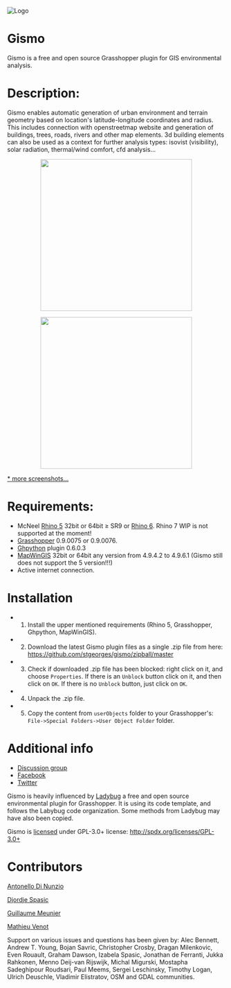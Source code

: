 ![Logo](https://github.com/stgeorges/gismo/blob/master/resources/images/gismo_logo.png)

# Gismo
Gismo is a free and open source Grasshopper plugin for GIS environmental analysis.



# Description:
Gismo enables automatic generation of urban environment and terrain geometry based on location's latitude-longitude coordinates and radius. This includes connection with openstreetmap website and generation of buildings, trees, roads, rivers and other map elements. 3d building elements can also be used as a context for further analysis types: isovist (visibility), solar radiation, thermal/wind comfort, cfd analysis...

<p align="center">
  <img src="https://github.com/stgeorges/gismo/blob/master/resources/images/gismo_components_tabs.png" width="350"/>
</p>

<p align="center">
  <img src="https://github.com/stgeorges/gismo/blob/master/resources/images/3D_Acropolis.jpg" width="350"/>
</p>

[* more screenshots...](https://github.com/stgeorges/gismo/tree/master/resources/images)



# Requirements:

- McNeel [Rhino 5](http://www.rhino3d.com/download/rhino/5/latest) 32bit or 64bit ≥ SR9 or [Rhino 6](https://www.rhino3d.com/download/rhino-for-windows/6/latest). Rhino 7 WIP is not supported at the moment!
- [Grasshopper](http://www.rhino3d.com/download/grasshopper/1.0/wip) 0.9.0075 or 0.9.0076.
- [Ghpython](http://www.food4rhino.com/app/ghpython) plugin 0.6.0.3
- [MapWinGIS](https://github.com/MapWindow/MapWinGIS/releases) 32bit or 64bit any version from 4.9.4.2 to 4.9.6.1 (Gismo still does not support the 5 version!!!) 
- Active internet connection.



# Installation
- 1) Install the upper mentioned requirements (Rhino 5, Grasshopper, Ghpython, MapWinGIS).
- 2) Download the latest Gismo plugin files as a single .zip file from here:
https://github.com/stgeorges/gismo/zipball/master
- 3) Check if downloaded .zip file has been blocked: right click on it, and choose ```Properties```. If there is an ```Unblock``` button click on it, and then click on ```OK```. If there is no ```Unblock``` button, just click on ```OK```.
- 4) Unpack the .zip file.
- 5) Copy the content from ```userObjects``` folder to your Grasshopper's: ```File->Special Folders->User Object Folder``` folder.



# Additional info
- [Discussion group](http://www.grasshopper3d.com/group/gismo)
- [Facebook](https://www.facebook.com/GismoTools)
- [Twitter](https://twitter.com/gismo_tools)

Gismo is heavily influenced by [Ladybug](https://github.com/mostaphaRoudsari/ladybug) a free and open source environmental plugin for Grasshopper. It is using its code template, and follows the Labybug code organization. Some methods from Ladybug may have also been copied.

Gismo is [licensed](https://github.com/stgeorges/gismo/blob/master/LICENSE.md) under GPL-3.0+ license: <http://spdx.org/licenses/GPL-3.0+>



# Contributors
[Antonello Di Nunzio](https://github.com/AntonelloDN)

[Djordje Spasic](https://github.com/stgeorges)

[Guillaume Meunier](https://github.com/Alliages)

[Mathieu Venot](https://github.com/MathieuVenot)

Support on various issues and questions has been given by: Alec Bennett, Andrew T. Young, Bojan Savric, Christopher Crosby, Dragan Milenkovic, Even Rouault, Graham Dawson, Izabela Spasic, Jonathan de Ferranti, Jukka Rahkonen, Menno Deij-van Rijswijk, Michal Migurski, Mostapha Sadeghipour Roudsari, Paul Meems, Sergei Leschinsky, Timothy Logan, Ulrich Deuschle, Vladimir Elistratov, OSM and GDAL communities.
